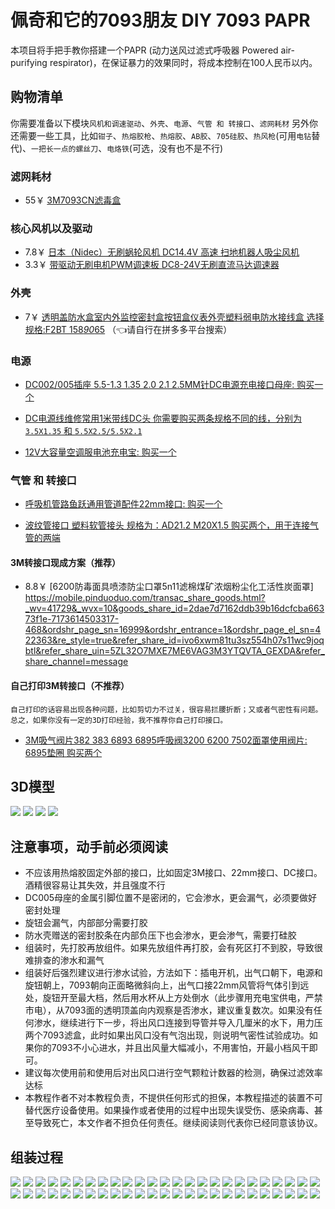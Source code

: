 # 佩奇和它的7093朋友 DIY 7093 PAPR

本项目将手把手教你搭建一个PAPR (动力送风过滤式呼吸器 Powered air-purifying respirator)，在保证暴力的效果同时，将成本控制在100人民币以内。

## 购物清单

你需要准备以下模块`风机和调速驱动`、`外壳`、`电源`、`气管 和 转接口`、`滤网耗材`
另外你还需要一些工具，比如`钳子`、`热熔胶枪`、`热熔胶`、`AB胶`、`705硅胶`、`热风枪`(可用`电钻`替代)、`一把长一点的螺丝刀`、`电烙铁`(可选，没有也不是不行)

### 滤网耗材

- 55￥ [3M7093CN滤毒盒](https://mobile.pinduoduo.com/transac_share_goods.html?_wv=41729&_wvx=10&goods_share_id=2dae7d7162ddb39b16dcfcba66373f1e-5173615188863-468&ordshr_page_sn=16999&ordshr_entrance=1&ordshr_page_el_sn=422363&re_style=true&refer_share_id=rtnezhjymukfn7jihv9mg0x7sfiy0ht8&refer_share_uin=5ZL32O7MXE7ME6VAG3M3YTQVTA_GEXDA&refer_share_channel=message)

### 核心风机以及驱动

- 7.8￥ [日本（Nidec）无刷蜗轮风机 DC14.4V 高速 扫地机器人吸尘风机](https://item.taobao.com/item.htm?spm=a1z09.2.0.0.9c0d2e8dZHmP4H&id=718315362174&_u=32d3muenbf90)
- 3.3￥ [带驱动无刷电机PWM调速板 DC8-24V无刷直流马达调速器](https://item.taobao.com/item.htm?spm=a1z09.2.0.0.9c0d2e8dZHmP4H&id=676307415459&_u=32d3muen34d2)

### 外壳

- 7￥ [透明盖防水盒室内外监控密封盒按钮盒仪表外壳塑料弱电防水接线盒 选择规格:F2BT 158*90*65](https://mobile.pinduoduo.com/transac_share_goods.html?_wv=41729&_wvx=10&goods_share_id=2dae7d7162ddb39b16dcfcba66373f1e-6173614017119-468&ordshr_page_sn=16999&ordshr_entrance=1&ordshr_page_el_sn=422363&re_style=true&refer_share_id=8zc3sig5n9uhu5nj7y0ai5rfexfm27jz&refer_share_uin=5ZL32O7MXE7ME6VAG3M3YTQVTA_GEXDA&refer_share_channel=message&has_check_gray=true&_x_share_id=8zc3sig5n9uhu5nj7y0ai5rfexfm27jz&refer_page_name=transac_share_goods&refer_page_id=889990_1688378839958_lhy7rp7nt4&refer_page_sn=889990) （👈请自行在拼多多平台搜索）

### 电源

- [DC002/005插座 5.5-1.3 1.35 2.0 2.1 2.5MM针DC电源充电接口母座: 购买一个](https://item.taobao.com/item.htm?spm=a21n57.1.0.0.4cd6523cXdlo5y&id=596616901501&ns=1&abbucket=0#detail)


- [DC电源线维修常用1米带线DC头 你需要购买两条规格不同的线，分别为`3.5X1.35` 和 `5.5X2.5/5.5X2.1`](D41729%26_wvx%3D10%26goods_share_id%3D2dae7d7162ddb39b16dcfcba66373f1e-3173614626821-468%26ordshr_page_sn%3D16999%26ordshr_entrance%3D1%26ordshr_page_el_sn%3D422363%26re_style%3Dtrue%26refer_share_id%3Dsma7jzfm31iuyaoho817l8i5vo41ig4b%26refer_share_uin%3D5ZL32O7MXE7ME6VAG3M3YTQVTA_GEXDA%26refer_share_channel%3Dmessage&_x_share_id=sma7jzfm31iuyaoho817l8i5vo41ig4b&refer_page_name=transac_share_goods&refer_page_id=889990_1688379440755_fuu6cvkwks&refer)

- [12V大容量空调服电池充电宝: 购买一个](https://mobile.pinduoduo.com/transac_share_goods.html?_wv=41729&_wvx=10&goods_share_id=2dae7d7162ddb39b16dcfcba66373f1e-2172594334630-468&ordshr_page_sn=16999&ordshr_entrance=1&ordshr_page_el_sn=422363&re_style=true&refer_share_id=2sv3rz2oiimy2hxm88dnesktf5qpmnix&refer_share_uin=5ZL32O7MXE7ME6VAG3M3YTQVTA_GEXDA&refer_share_channel=message&has_check_gray=true&_x_share_id=2sv3rz2oiimy2hxm88dnesktf5qpmnix&refer_page_name=transac_share_goods&refer_page_id=889990_1687359143742_4uaaw0i8wx&refer_page_sn=889990)

### 气管 和 转接口

- [呼吸机管路鱼跃通用管道配件22mm接口: 购买一个](https://mobile.yangkeduo.com/goods.html?goods_id=31158500752&page_from=101&pxq_secret_key=LIBAB7G7ZWJC2QDB6FITPSSBI4IXNYEOZ7FJIALNUABT4K65SV5Q&_oak_share_snapshot_num=1980&_oak_share_time=1687356648&share_uin=5ZL32O7MXE7ME6VAG3M3YTQVTA_GEXDA&refer_share_id=77af9e1041f14933ad3809d51c723c15&refer_share_uin=5ZL32O7MXE7ME6VAG3M3YTQVTA_GEXDA&refer_share_channel=copy_link&refer_share_form=text)

- [波纹管接口 塑料软管接头 规格为：AD21.2 M20X1.5 购买两个，用于连接气管的两端](https://mobile.pinduoduo.com/transac_share_goods.html?_wv=41729&_wvx=10&goods_share_id=2dae7d7162ddb39b16dcfcba66373f1e-3173614999076-468&ordshr_page_sn=16999&ordshr_entrance=1&ordshr_page_el_sn=422363&re_style=true&refer_share_id=gqo6vznis9v55fgmobny96v37shb1pvp&refer_share_uin=5ZL32O7MXE7ME6VAG3M3YTQVTA_GEXDA&refer_share_channel=message)

#### 3M转接口现成方案（推荐）
- 8.8￥ [6200防毒面具喷漆防尘口罩5n11滤棉煤矿浓烟粉尘化工活性炭面罩]
https://mobile.pinduoduo.com/transac_share_goods.html?_wv=41729&_wvx=10&goods_share_id=2dae7d7162ddb39b16dcfcba66373f1e-7173614503317-468&ordshr_page_sn=16999&ordshr_entrance=1&ordshr_page_el_sn=422363&re_style=true&refer_share_id=ivo6xwm81tu3sz554h07s11wc9joqbtl&refer_share_uin=5ZL32O7MXE7ME6VAG3M3YTQVTA_GEXDA&refer_share_channel=message

#### 自己打印3M转接口（不推荐）
    自己打印的话容易出现各种问题，比如剪切力不过关，很容易拦腰折断；又或者气密性有问题。总之，如果你没有一定的3D打印经验，我不推荐你自己打印接口。

- [3M吸气阀片382 383 6893 6895呼吸阀3200 6200 7502面罩使用阀片: 6895垫圈 购买两个](https://item.taobao.com/item.htm?spm=a1z09.2.0.0.2ea82e8dwzGkS1&id=673407766279&_u=l2d3muen11c7)

## 3D模型
![](img/51.jpg)
![](img/52.jpg)
![](img/53.jpg)
![](img/54.jpg)

## 注意事项，动手前必须阅读

- 不应该用热熔胶固定外部的接口，比如固定3M接口、22mm接口、DC接口。酒精很容易让其失效，并且强度不行
- DC005母座的金属引脚位置不是密闭的，它会渗水，更会漏气，必须要做好密封处理
- 旋钮会漏气，内部部分需要打胶
- 防水壳赠送的密封胶条在内部负压下也会渗水，更会渗气，需要打硅胶
- 组装时，先打胶再放组件。如果先放组件再打胶，会有死区打不到胶，导致很难排查的渗水和漏气
- 组装好后强烈建议进行渗水试验，方法如下：插电开机，出气口朝下，电源和旋钮朝上，7093朝向正面略微斜向上，出气口接22mm风管将气体引到远处，旋钮开至最大档，然后用水杯从上方处倒水（此步骤用充电宝供电，严禁市电），从7093面的透明顶盖向内观察是否渗水，建议重复数次。如果没有任何渗水，继续进行下一步，将出风口连接到导管并导入几厘米的水下，用力压两个7093滤盒，此时如果出风口没有气泡出现，则说明气密性试验成功。如果你的7093不小心进水，并且出风量大幅减小，不用害怕，开最小档风干即可。
- 建议每次使用前和使用后对出风口进行空气颗粒计数器的检测，确保过滤效率达标
- 本教程作者不对本教程负责，不提供任何形式的担保，本教程描述的装置不可替代医疗设备使用。如果操作或者使用的过程中出现失误受伤、感染病毒、甚至导致死亡，本文作者不担负任何责任。继续阅读则代表你已经同意该协议。

## 组装过程

![](img/1.jpg)
![](img/2.jpg)
![](img/3.jpg)
![](img/4.jpg)
![](img/5.jpg)
![](img/6.jpg)
![](img/7.jpg)
![](img/8.jpg)
![](img/9.jpg)
![](img/10.jpg)
![](img/11.jpg)
![](img/12.jpg)
![](img/13.jpg)
![](img/14.jpg)
![](img/52.jpg)
![](img/15.jpg)
![](img/17.jpg)
![](img/18.jpg)
![](img/19.jpg)
![](img/20.jpg)
![](img/21.jpg)
![](img/22.jpg)
![](img/23.jpg)
![](img/24.jpg)
![](img/25.jpg)
![](img/26.jpg)
![](img/27.jpg)
![](img/28.jpg)
![](img/29.jpg)
![](img/30.jpg)
![](img/31.jpg)
![](img/32.jpg)
![](img/33.jpg)
![](img/34.jpg)
![](img/35.jpg)
![](img/36.jpg)
![](img/37.jpg)
![](img/38.jpg)
![](img/39.jpg)
![](img/40.jpg)
![](img/41.jpg)
![](img/42.jpg)
![](img/43.jpg)
![](img/44.jpg)
![](img/45.jpg)
![](img/46.jpg)
![](img/47.jpg)
![](img/48.jpg)
![](img/49.jpg)
![](img/50.jpg)
